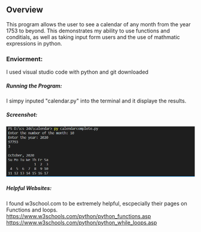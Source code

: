 ## Overview
This program allows the user to see a calendar of any month from the year 1753 to beyond. This demonstrates my ability to use functions and conditials, as well as taking input form users and the use of mathmatic expressions in python.

### Enviorment:
I used visual studio code with python and git downloaded

##### Running the Program:
I simpy inputed "calendar.py" into the terminal and it displaye the results.

##### Screenshot:
![screenshot](Calendar.PNG)

##### Helpful Websites: 
I found w3school.com to be extremely helpful, escpecially their pages on Functions and loops.
https://www.w3schools.com/python/python_functions.asp
https://www.w3schools.com/python/python_while_loops.asp
